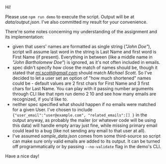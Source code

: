 
Hi!

Please use `npm run demo` to execute the script. Output will be at *data/output.json*. I've also committed my result for your convenience.

There're some notes concerning my understanding of the assignment and its implementation:
- given that users' names are formatted as single string (*"John Doe"*), script will assume last word in the string is Last Name and first word is First Name (if present). Everything in between (like a middle name in *"John Bartholomew Doe"*) is ignored, as it's not often included in emails.
- spec didn't specify how close the match of names should be, though it stated that *mi.scott@gmail.com* should match *Michael Scott*. So I've decided to let a user set an option of "how much shortened" names could be - default values are 2 first chars for First Name and 3 first chars for Last Name. You can play with it passing number arguments through CLI like that npm run demo 2 10 and see how many emails are recognized, if you'd like to.
- neither spec specified what should happen if no emails were matched for a given User. I've chosen to include `{"user_email":"user@example.com", "related_emails":[] }`  in the output anyway, as probably the mailer (or whatever code will be using this data) will handle empty array just fine, while missing primary email could lead to a bug (like not sending any email to that user at all). 
- I've assumed *sample_data.json* comes from some third-source so script can make sure only valid emails are added to its output. It can be turned off programmatically or by passing `--no-validate` flag in the demo's CLI.

Have a nice day!